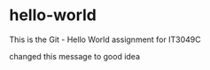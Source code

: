 # hello-world
This is the Git - Hello World assignment for IT3049C

changed this message to good idea
